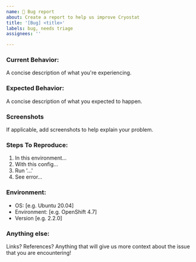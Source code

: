 ```yaml
---
name: 🐞 Bug report
about: Create a report to help us improve Cryostat
title: '[Bug] <title>'
labels: bug, needs triage
assignees: ''

---
```


<!--
Note: Please search to see if an issue already exists for the bug you encountered.
-->

### Current Behavior:
A concise description of what you're experiencing.

### Expected Behavior:
A concise description of what you expected to happen.

### Screenshots
If applicable, add screenshots to help explain your problem.

### Steps To Reproduce:
1. In this environment...
2. With this config...
3. Run '...'
4. See error...

### Environment:
- OS: [e.g. Ubuntu 20.04]
- Environment: [e.g. OpenShift 4.7]
- Version [e.g. 2.2.0]

### Anything else:
Links? References? Anything that will give us more context about the issue that you are encountering!
